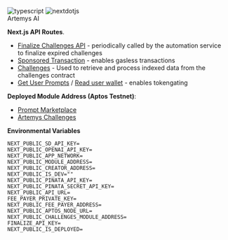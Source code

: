 <div align="">
    <img src="https://img.shields.io/badge/-TypeScript-black?style=for-the-badge&logoColor=white&logo=typescript&color=3178C6" alt="typescript" />
    <img src="https://img.shields.io/badge/-Next_JS-black?style=for-the-badge&logoColor=white&logo=nextdotjs&color=000000" alt="nextdotjs" />
</div

## Artemys AI


**Next.js API Routes**.
- [Finalize Challenges API](https://github.com/Artemys-Aptos/frontend/blob/main/pages/api/admin/batch-finalize-challenges.ts) - periodically called by the automation service to finalize expired challenges
- [Sponsored Transaction](https://github.com/Artemys-Aptos/frontend/blob/main/pages/api/sponsor-transaction.ts) - enables gasless transactions
- [Challenges](https://github.com/Artemys-Aptos/frontend/tree/main/pages/api/challenges) - Used to retrieve and process indexed data from the challenges contract
- [Get User Prompts](https://github.com/Artemys-Aptos/frontend/blob/main/pages/api/my-creations/getUserPrompts.ts) / [Read user wallet](https://github.com/Artemys-Aptos/frontend/blob/main/utils/aptos/checkTokenAccess.ts) - enables tokengating

**Deployed Module Address (Aptos Testnet)**:
- [Prompt Marketplace](https://explorer.aptoslabs.com/object/0xcaf438fc7f38cb9f8b5fe423c0a5875b3bbb30b30cf83b0194d4f17d856eb345?network=testnet)
- [Artemys Challenges](https://explorer.aptoslabs.com/object/0xbb455c6ac85d5cecf812ac09b5275db20cdb9228f401b573c085d92c2b9fe2a5?network=testnet)


**Environmental Variables**
```NEXT_PUBLIC_PROJECT_ID=
NEXT_PUBLIC_SD_API_KEY=
NEXT_PUBLIC_OPENAI_API_KEY=
NEXT_PUBLIC_APP_NETWORK=
NEXT_PUBLIC_MODULE_ADDRESS=
NEXT_PUBLIC_CREATOR_ADDRESS=
NEXT_PUBLIC_IS_DEV=""
NEXT_PUBLIC_PINATA_API_KEY=
NEXT_PUBLIC_PINATA_SECRET_API_KEY=
NEXT_PUBLIC_API_URL=
FEE_PAYER_PRIVATE_KEY=
NEXT_PUBLIC_FEE_PAYER_ADDRESS=
NEXT_PUBLIC_APTOS_NODE_URL=
NEXT_PUBLIC_CHALLENGES_MODULE_ADDRESS=
FINALIZE_API_KEY=
NEXT_PUBLIC_IS_DEPLOYED=
```
